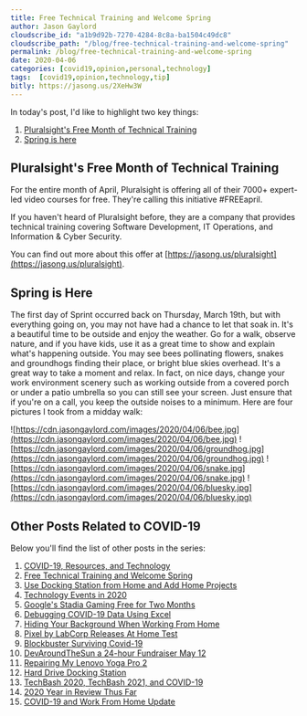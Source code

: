 ```yaml
---
title: Free Technical Training and Welcome Spring
author: Jason Gaylord
cloudscribe_id: "a1b9d92b-7270-4284-8c8a-ba1504c49dc8"
cloudscribe_path: "/blog/free-technical-training-and-welcome-spring"
permalink: /blog/free-technical-training-and-welcome-spring
date: 2020-04-06
categories: [covid19,opinion,personal,technology]
tags:  [covid19,opinion,technology,tip]
bitly: https://jasong.us/2XeHw3W
---
```


In today's post, I'd like to highlight two key things:

1.  [Pluralsight's Free Month of Technical Training](#pluralsight's-free-month-of-technical-training)
2.  [Spring is here](#spring-is-here)

## Pluralsight's Free Month of Technical Training
For the entire month of April, Pluralsight is offering all of their 7000+ expert-led video courses for free. They're calling this initiative #FREEapril. 

If you haven't heard of Pluralsight before, they are a company that provides technical training covering Software Development, IT Operations, and Information & Cyber Security. 

You can find out more about this offer at [https://jasong.us/pluralsight](https://jasong.us/pluralsight). 

## Spring is Here
The first day of Sprint occurred back on Thursday, March 19th, but with everything going on, you may not have had a chance to let that soak in. It's a beautiful time to be outside and enjoy the weather. Go for a walk, observe nature, and if you have kids, use it as a great time to show and explain what's happening outside. You may see bees pollinating flowers, snakes and groundhogs finding their place, or bright blue skies overhead. It's a great way to take a moment and relax. In fact, on nice days, change your work environment scenery such as working outside from a covered porch or under a patio umbrella so you can still see your screen. Just ensure that if you're on a call, you keep the outside noises to a minimum. Here are four pictures I took from a midday walk:

![https://cdn.jasongaylord.com/images/2020/04/06/bee.jpg](https://cdn.jasongaylord.com/images/2020/04/06/bee.jpg)
![https://cdn.jasongaylord.com/images/2020/04/06/groundhog.jpg](https://cdn.jasongaylord.com/images/2020/04/06/groundhog.jpg)
![https://cdn.jasongaylord.com/images/2020/04/06/snake.jpg](https://cdn.jasongaylord.com/images/2020/04/06/snake.jpg)
![https://cdn.jasongaylord.com/images/2020/04/06/bluesky.jpg](https://cdn.jasongaylord.com/images/2020/04/06/bluesky.jpg)

## Other Posts Related to COVID-19
Below you'll find the list of other posts in the series:

1. [COVID-19, Resources, and Technology](https://jasong.us/2wgSBqo)
2. [Free Technical Training and Welcome Spring](https://jasong.us/2XeHw3W)
3. [Use Docking Station from Home and Add Home Projects](https://jasong.us/3bRuoWK)
4. [Technology Events in 2020](https://jasong.us/2wvKshS)
5. [Google's Stadia Gaming Free for Two Months](https://jasong.us/2ySyXSR)
6. [Debugging COVID-19 Data Using Excel](https://jasong.us/2K5BhHV)
7. [Hiding Your Background When Working From Home](https://jasong.us/3enL8XE)
8. [Pixel by LabCorp Releases At Home Test](https://jasong.us/2xVsplI)
9. [Blockbuster Surviving Covid-19](https://jasong.us/2YduAvE)
10. [DevAroundTheSun a 24-hour Fundraiser May 12](https://jasong.us/2VWxxzm)
11. [Repairing My Lenovo Yoga Pro 2](https://jasong.us/370OTzb)
12. [Hard Drive Docking Station](https://jasong.us/3clW9GH)
13. [TechBash 2020, TechBash 2021, and COVID-19](https://jasong.us/37lAkGe)
14. [2020 Year in Review Thus Far](https://jasong.us/3ghednP)
15. [COVID-19 and Work From Home Update](https://jasong.us/32YszWI)